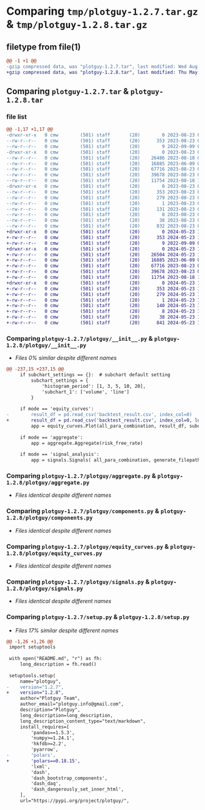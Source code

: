 # Comparing `tmp/plotguy-1.2.7.tar.gz` & `tmp/plotguy-1.2.8.tar.gz`

## filetype from file(1)

```diff
@@ -1 +1 @@
-gzip compressed data, was "plotguy-1.2.7.tar", last modified: Wed Aug 23 06:12:15 2023, max compression
+gzip compressed data, was "plotguy-1.2.8.tar", last modified: Thu May 23 13:28:24 2024, max compression
```

## Comparing `plotguy-1.2.7.tar` & `plotguy-1.2.8.tar`

### file list

```diff
@@ -1,17 +1,17 @@
-drwxr-xr-x   0 cmw        (501) staff       (20)        0 2023-08-23 06:12:15.736512 plotguy-1.2.7/
--rw-r--r--   0 cmw        (501) staff       (20)      353 2023-08-23 06:12:15.736319 plotguy-1.2.7/PKG-INFO
--rw-r--r--   0 cmw        (501) staff       (20)        9 2022-09-09 02:08:10.000000 plotguy-1.2.7/README.md
-drwxr-xr-x   0 cmw        (501) staff       (20)        0 2023-08-23 06:12:15.735214 plotguy-1.2.7/plotguy/
--rw-r--r--   0 cmw        (501) staff       (20)    26486 2023-08-18 06:36:49.000000 plotguy-1.2.7/plotguy/__init__.py
--rw-r--r--   0 cmw        (501) staff       (20)    16885 2023-06-09 02:59:56.000000 plotguy-1.2.7/plotguy/aggregate.py
--rw-r--r--   0 cmw        (501) staff       (20)    67716 2023-08-23 01:23:18.000000 plotguy-1.2.7/plotguy/components.py
--rw-r--r--   0 cmw        (501) staff       (20)    39678 2023-08-23 06:04:54.000000 plotguy-1.2.7/plotguy/equity_curves.py
--rw-r--r--   0 cmw        (501) staff       (20)    11754 2023-08-18 10:46:13.000000 plotguy-1.2.7/plotguy/signals.py
-drwxr-xr-x   0 cmw        (501) staff       (20)        0 2023-08-23 06:12:15.736090 plotguy-1.2.7/plotguy.egg-info/
--rw-r--r--   0 cmw        (501) staff       (20)      353 2023-08-23 06:12:15.000000 plotguy-1.2.7/plotguy.egg-info/PKG-INFO
--rw-r--r--   0 cmw        (501) staff       (20)      279 2023-08-23 06:12:15.000000 plotguy-1.2.7/plotguy.egg-info/SOURCES.txt
--rw-r--r--   0 cmw        (501) staff       (20)        1 2023-08-23 06:12:15.000000 plotguy-1.2.7/plotguy.egg-info/dependency_links.txt
--rw-r--r--   0 cmw        (501) staff       (20)      131 2023-08-23 06:12:15.000000 plotguy-1.2.7/plotguy.egg-info/requires.txt
--rw-r--r--   0 cmw        (501) staff       (20)        8 2023-08-23 06:12:15.000000 plotguy-1.2.7/plotguy.egg-info/top_level.txt
--rw-r--r--   0 cmw        (501) staff       (20)       38 2023-08-23 06:12:15.736570 plotguy-1.2.7/setup.cfg
--rw-r--r--   0 cmw        (501) staff       (20)      832 2023-08-23 06:11:53.000000 plotguy-1.2.7/setup.py
+drwxr-xr-x   0 cmw        (501) staff       (20)        0 2024-05-23 13:28:24.797040 plotguy-1.2.8/
+-rw-r--r--   0 cmw        (501) staff       (20)      353 2024-05-23 13:28:24.796904 plotguy-1.2.8/PKG-INFO
+-rw-r--r--   0 cmw        (501) staff       (20)        9 2022-09-09 02:08:10.000000 plotguy-1.2.8/README.md
+drwxr-xr-x   0 cmw        (501) staff       (20)        0 2024-05-23 13:28:24.796030 plotguy-1.2.8/plotguy/
+-rw-r--r--   0 cmw        (501) staff       (20)    26504 2024-05-23 13:26:21.000000 plotguy-1.2.8/plotguy/__init__.py
+-rw-r--r--   0 cmw        (501) staff       (20)    16885 2023-06-09 02:59:56.000000 plotguy-1.2.8/plotguy/aggregate.py
+-rw-r--r--   0 cmw        (501) staff       (20)    67716 2023-08-23 01:23:18.000000 plotguy-1.2.8/plotguy/components.py
+-rw-r--r--   0 cmw        (501) staff       (20)    39678 2023-08-23 06:04:54.000000 plotguy-1.2.8/plotguy/equity_curves.py
+-rw-r--r--   0 cmw        (501) staff       (20)    11754 2023-08-18 10:46:13.000000 plotguy-1.2.8/plotguy/signals.py
+drwxr-xr-x   0 cmw        (501) staff       (20)        0 2024-05-23 13:28:24.796742 plotguy-1.2.8/plotguy.egg-info/
+-rw-r--r--   0 cmw        (501) staff       (20)      353 2024-05-23 13:28:21.000000 plotguy-1.2.8/plotguy.egg-info/PKG-INFO
+-rw-r--r--   0 cmw        (501) staff       (20)      279 2024-05-23 13:28:21.000000 plotguy-1.2.8/plotguy.egg-info/SOURCES.txt
+-rw-r--r--   0 cmw        (501) staff       (20)        1 2024-05-23 13:28:21.000000 plotguy-1.2.8/plotguy.egg-info/dependency_links.txt
+-rw-r--r--   0 cmw        (501) staff       (20)      140 2024-05-23 13:28:21.000000 plotguy-1.2.8/plotguy.egg-info/requires.txt
+-rw-r--r--   0 cmw        (501) staff       (20)        8 2024-05-23 13:28:21.000000 plotguy-1.2.8/plotguy.egg-info/top_level.txt
+-rw-r--r--   0 cmw        (501) staff       (20)       38 2024-05-23 13:28:24.797091 plotguy-1.2.8/setup.cfg
+-rw-r--r--   0 cmw        (501) staff       (20)      841 2024-05-23 13:26:50.000000 plotguy-1.2.8/setup.py
```

### Comparing `plotguy-1.2.7/plotguy/__init__.py` & `plotguy-1.2.8/plotguy/__init__.py`

 * *Files 0% similar despite different names*

```diff
@@ -237,15 +237,15 @@
     if subchart_settings == {}:  # subchart default setting
         subchart_settings = {
             'histogram_period': [1, 3, 5, 10, 20],
             'subchart_1': ['volume', 'line']
         }
 
     if mode == 'equity_curves':
-        result_df = pd.read_csv('backtest_result.csv', index_col=0)
+        result_df = pd.read_csv('backtest_result.csv', index_col=0, low_memory=False)
         app = equity_curves.Plot(all_para_combination, result_df, subchart_settings, number_of_curves)
 
     if mode == 'aggregate':
         app = aggregate.Aggregate(risk_free_rate)
 
     if mode == 'signal_analysis':
         app = signals.Signals( all_para_combination, generate_filepath, subchart_settings)
```

### Comparing `plotguy-1.2.7/plotguy/aggregate.py` & `plotguy-1.2.8/plotguy/aggregate.py`

 * *Files identical despite different names*

### Comparing `plotguy-1.2.7/plotguy/components.py` & `plotguy-1.2.8/plotguy/components.py`

 * *Files identical despite different names*

### Comparing `plotguy-1.2.7/plotguy/equity_curves.py` & `plotguy-1.2.8/plotguy/equity_curves.py`

 * *Files identical despite different names*

### Comparing `plotguy-1.2.7/plotguy/signals.py` & `plotguy-1.2.8/plotguy/signals.py`

 * *Files identical despite different names*

### Comparing `plotguy-1.2.7/setup.py` & `plotguy-1.2.8/setup.py`

 * *Files 17% similar despite different names*

```diff
@@ -1,26 +1,26 @@
 import setuptools
 
 with open("README.md", "r") as fh:
     long_description = fh.read()
 
 setuptools.setup(
     name="plotguy",
-    version="1.2.7",
+    version="1.2.8",
     author="Plotguy Team",
     author_email="plotguy.info@gmail.com",
     description="Plotguy",
     long_description=long_description,
     long_description_content_type="text/markdown",
     install_requires=[         
         'pandas==1.5.3',  
         'numpy>=1.24.1',  
         'hkfdb>=2.2', 
         'pyarrow',
-        'polars',
+        'polars==0.18.15',
         'lxml',        
         'dash',
         'dash_bootstrap_components',
         'dash_daq',
         'dash_dangerously_set_inner_html',
     ],
     url="https://pypi.org/project/plotguy/",
```

